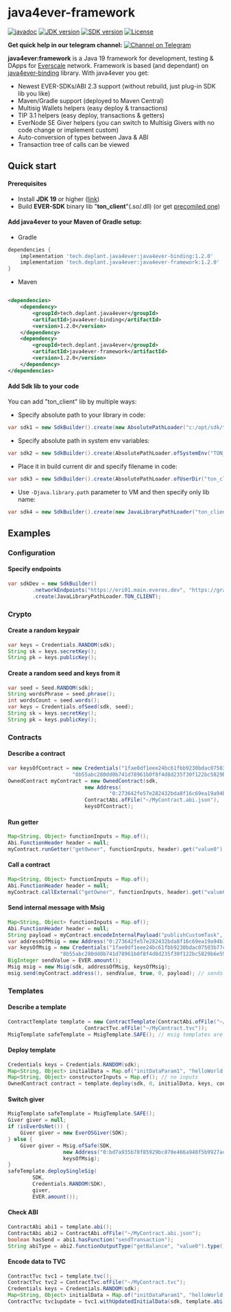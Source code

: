 # java4ever-framework

[![javadoc](https://javadoc.io/badge2/tech.deplant.java4ever/java4ever-framework/javadoc.svg)](https://javadoc.io/doc/tech.deplant.java4ever/java4ever-framework)
[![JDK version](https://img.shields.io/badge/Java-19+-green.svg)](https://shields.io/)
[![SDK version](https://img.shields.io/badge/TON%20SDK-v1.37+-orange)](https://github.com/tonlabs/TON-SDK/tree/1.28.0)
[![License](https://img.shields.io/badge/License-Apache%202.0-brown.svg)](https://shields.io/)

**Get quick help in our telegram
channel:** [![Channel on Telegram](https://img.shields.io/badge/chat-on%20telegram-9cf.svg)](https://t.me/deplant\_chat)

**java4ever:framework** is a Java 19 framework for development, testing & DApps for
[Everscale](https://everscale.network/) network.
Framework is based (and dependant) on [java4ever-binding](https://github.com/deplant/java4ever-framework) library. With
java4ever you get:

* Newest EVER-SDKs/ABI 2.3 support (without rebuild, just plug-in SDK lib you like)
* Maven/Gradle support (deployed to Maven Central)
* Multisig Wallets helpers (easy deploy & transactions)
* TIP 3.1 helpers (easy deploy, transactions & getters)
* EverNode SE Giver helpers (you can switch to Multisig Givers with no code change or implement custom)
* Auto-conversion of types between Java & ABI
* Transaction tree of calls can be viewed

## Quick start

#### Prerequisites

* Install **JDK 19** or higher ([link](https://adoptium.net/temurin/releases?version=19))
* Build **EVER-SDK** binary lib "**ton_client**"(.so/.dll) (or
  get [precomiled one](https://github.com/tonlabs/ever-sdk/blob/master/README.md#download-precompiled-binaries))

#### Add java4ever to your Maven of Gradle setup:

* Gradle

```groovy
dependencies {
    implementation 'tech.deplant.java4ever:java4ever-binding:1.2.0'
    implementation 'tech.deplant.java4ever:java4ever-framework:1.2.0'
}
```

* Maven

```xml

<dependencies>
    <dependency>
        <groupId>tech.deplant.java4ever</groupId>
        <artifactId>java4ever-binding</artifactId>
        <version>1.2.0</version>
    </dependency>
    <dependency>
        <groupId>tech.deplant.java4ever</groupId>
        <artifactId>java4ever-framework</artifactId>
        <version>1.2.0</version>
    </dependency>
</dependencies>
```

#### Add Sdk lib to your code

You can add "ton_client" lib by multiple ways:

* Specify absolute path to your library in code:

```java
var sdk1 = new SdkBuilder().create(new AbsolutePathLoader("c:/opt/sdk/ton_client.dll"));
```

* Specify absolute path in system env variables:

```java
var sdk2 = new SdkBuilder().create(AbsolutePathLoader.ofSystemEnv("TON_CLIENT_LIB_PATH"));
```

* Place it in build current dir and specify filename in code:

```java
var sdk3 = new SdkBuilder().create(AbsolutePathLoader.ofUserDir("ton_client.so"));
```

* Use `-Djava.library.path` parameter to VM and then specify only lib name:

```java
var sdk4 = new SdkBuilder().create(new JavaLibraryPathLoader("ton_client"));
```

## Examples

### Configuration

#### Specify endpoints

```java
var sdkDev = new SdkBuilder()
		.networkEndpoints("https://eri01.main.everos.dev", "https://gra01.main.everos.dev")
		.create(JavaLibraryPathLoader.TON_CLIENT);
```

### Crypto

#### Create a random keypair

```java
var keys = Credentials.RANDOM(sdk);
String sk = keys.secretKey();
String pk = keys.publicKey();
```

#### Create a random seed and keys from it

```java
var seed = Seed.RANDOM(sdk);
String wordsPhrase = seed.phrase();
int wordsCount = seed.words();
var keys = Credentials.ofSeed(sdk, seed);
String sk = keys.secretKey();
String pk = keys.publicKey();
```

### Contracts

#### Describe a contract

```java
var keysOfContract = new Credentials("1fae0df1eee24bc61fbb9230bdac07503b77ceac7700651bec8250df97b6f94f",
				     "8b55abc280dd0b741d78961b0f8f4d8d235f30f122bc5829b6e598e71331c01c");
OwnedContract myContract = new OwnedContract(sdk,
					     new Address(
							     "0:273642fe57e282432bda8f16c69ea19a94b13db05986e11585a5121bcfec3fe0"),
					     ContractAbi.ofFile("~/MyContract.abi.json"),
					     keysOfContract);
```

#### Run getter

```java
Map<String, Object> functionInputs = Map.of();
Abi.FunctionHeader header = null;
myContract.runGetter("getOwner", functionInputs, header).get("value0");
```

#### Call a contract

```java
Map<String, Object> functionInputs = Map.of();
Abi.FunctionHeader header = null;
myContract.callExternal("getOwner", functionInputs, header).get("value0");
```

#### Send internal message with Msig

```java
Map<String, Object> functionInputs = Map.of();
Abi.FunctionHeader header = null;
String payload = myContract.encodeInternalPayload("publishCustomTask", functionInputs, header);
var addressOfMsig = new Address("0:273642fe57e282432bda8f16c69ea19a94b13db05986e11585a5121bcfec3fe0");
var keysOfMsig = new Credentials("1fae0df1eee24bc61fbb9230bdac07503b77ceac7700651bec8250df97b6f94f",
				 "8b55abc280dd0b741d78961b0f8f4d8d235f30f122bc5829b6e598e71331c01c");
BigInteger sendValue = EVER.amount();
Msig msig = new Msig(sdk, addressOfMsig, keysOfMsig);
msig.send(myContract.address(), sendValue, true, 0, payload); // sends internal message with payload
```

### Templates

#### Describe a template

```java
ContractTemplate template = new ContractTemplate(ContractAbi.ofFile("~/MyContract.abi.json"),
						 ContractTvc.ofFile("~/MyContract.tvc"));
MsigTemplate safeTemplate = MsigTemplate.SAFE(); // msig templates are included
```

#### Deploy template

```java
Credentials keys = Credentials.RANDOM(sdk);
Map<String, Object> initialData = Map.of("initDataParam1", "helloWorld!"); // one static initData var
Map<String, Object> constructorInputs = Map.of(); // no inputs
OwnedContract contract = template.deploy(sdk, 0, initialData, keys, constructorInputs);
```

#### Switch giver

```java
MsigTemplate safeTemplate = MsigTemplate.SAFE();
Giver giver = null;
if (isEverOsNet()) {
	Giver giver = new EverOSGiver(SDK);
} else {
	Giver giver = Msig.ofSafe(SDK,
				  new Address("0:bd7a935b78f85929bc870e466a948f5b9927ac17299f9e45213c598979b83bef"),
				  keysOfMsig);
}
safeTemplate.deploySingleSig(
		SDK,
		Credentials.RANDOM(SDK),
		giver,
		EVER.amount());
```

#### Check ABI

```java
ContractAbi abi1 = template.abi();
ContractAbi abi2 = ContractAbi.ofFile("~/MyContract.abi.json");
boolean hasSend = abi1.hasFunction("sendTransaction");
String abiType = abi2.functionOutputType("getBalance", "value0").type();
```

#### Encode data to TVC

```java
ContractTvc tvc1 = template.tvc();
ContractTvc tvc2 = ContractTvc.ofFile("~/MyContract.tvc");
Credentials keys = Credentials.RANDOM(sdk);
Map<String, Object> initialData = Map.of("initDataParam1", "helloWorld!"); // one static initData var
ContractTvc tvc1update = tvc1.withUpdatedInitialData(sdk, template.abi(), initialData, keys.publicKey());
```
